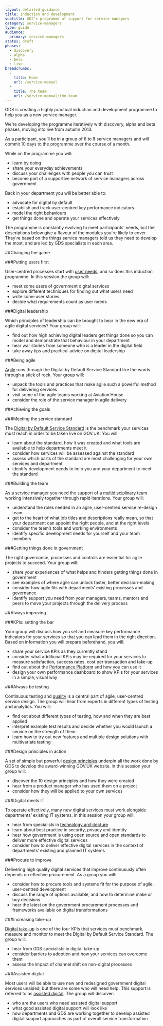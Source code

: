 ```yaml
---
layout: detailed-guidance
title: Induction and development
subtitle: GDS’s programme of support for service managers
category: service-managers
type: guide
audience:
  primary: service-managers
status: draft
phases:
  - discovery
  - alpha
  - beta
  - live
breadcrumbs:
  -
    title: Home
    url: /service-manual
  -
    title: The team
    url: /service-manual/the-team
---
```


GDS is creating a highly practical induction and development programme to help you as a new service manager.

We're developing the programme iteratively with discovery, alpha and beta phases, moving into live from autumn 2013.

As a participant, you’ll be in a group of 6 to 8 service managers and will commit 10 days to the programme over the course of a month.

While on the programme you will:

*  learn by doing
*  share your everyday achievements
*  discuss your challenges with people you can trust
*  become part of a supportive network of service managers across government

Back in your department you will be better able to:

*  advocate for digital by default
*  establish and track user-centred key performance indicators
*  model the right behaviours
*  get things done and operate your services effectively

The programme is constantly evolving to meet participants' needs, but the descriptions below give a flavour of the modules you're likely to cover. They're based on the things service managers told us they need to develop the most, and are led by GDS specialists in each area.

##Changing the game

###Putting users first

User-centred processes start with [user needs](/service-manual/users/user-needs.html), and so does this induction programme. In this session the group will:

*  meet some users of government digital services
*  explore different techniques for finding out what users need
*  write some user stories
*  decide what requirements count as user needs

###Digital leadership

Which principles of leadership can be brought to bear in the new era of agile digital services? Your group will:

*  find out how high achieving digital leaders get things done so you can model and demonstrate that behaviour in your department
*  hear war stories from someone who is a leader in the digital field
* take away tips and practical advice on digital leadership

###Being agile

[Agile](/service-manual/agile/what-agile-looks-like.html) runs through the Digital by Default Service Standard like the words through a stick of rock. Your group will:

*  unpack the tools and practices that make agile such a powerful method for delivering services
*  visit some of the agile teams working at Aviation House
*  consider the role of the service manager in agile delivery

##Achieving the goals

###Meeting the service standard

The [Digital by Default Service Standard](/service-manual/digital-by-default/) is the benchmark your services must reach in order to be taken live on GOV.UK. You will:

*  learn about the standard, how it was created and what tools are available to help departments meet it
*  consider how services will be assessed against the standard
*  assess which parts of the standard are most challenging for your own services and department
*  identify development needs to help you and your department to meet the standard

###Building the team

As a service manager you need the support of a [multidisciplinary team](/service-manual/the-team/) working intensively together through rapid iterations. Your group will:

*  understand the roles needed in an agile, user-centred service re-design team
*  get to the heart of what job titles and descriptions really mean, so that your department can appoint the right people, and at the right levels
*  consider the team’s tools and working environments
*  identify specific development needs for yourself and your team members

###Getting things done in government

The right governance, processes and controls are essential for agile projects to succeed. Your group will:

*  share your experiences of what helps and hinders getting things done in government
*  see examples of where agile can unlock faster, better decision-making
*  consider how agile fits with departments’ existing processes and governance
*  identify support you need from your managers, teams, mentors and peers to move your projects through the delivery process

##Always improving

###KPIs: setting the bar

Your group will discuss how you set and measure key performance indicators for your services so that you can lead them in the right direction. Based on information you will prepare beforehand, you will:

*  share your service KPIs as they currently stand
*  consider what additional KPIs may be required for your services to measure satisfaction, success rates, cost per transaction and take-up
*  find out about the [Performance Platform](/service-manual/measurement/performance-platform.html) and how you can use it
*  design your own performance dashboard to show KPIs for your services in a simple, visual way

###Always be testing

Continuous testing and [quality](/service-manual/agile/quality.html) is a central part of agile, user-centred service design. The group will hear from experts in different types of testing and analytics. You will:

*  find out about different types of testing, how and when they are best applied
*  interpret example test results and decide whether you would launch a service on the strength of them
*  learn how to try out new features and multiple design solutions with multivariate testing

###Design principles in action

A set of simple but powerful [design principles](https://www.gov.uk/designprinciples) underpin all the work done by GDS to develop the award-winning GOV.UK website. In this session your group will:

*  discover the 10 design principles and how they were created
*  hear from a product manager who has used them on a project
*  consider how they will be applied to your own services

###Digital meets IT

To operate effectively, many new digital services must work alongside departments’ existing IT systems. In this session your group will:

*  hear from specialists in [technology architecture](/service-manual/technology/architecture.html)
*  learn about best practice in security, privacy and identity
*  hear how government is using open source and open standards to deliver more effective digital services
*  consider how to deliver effective digital services in the context of departments’ existing and planned IT systems

###Procure to improve

Delivering high quality digital services that improve continuously often depends on effective procurement. As a group you will:

*  consider how to procure tools and systems fit for the purpose of agile, user-centred development
*  discuss the range of options available, and how to determine make or buy decisions
*  hear the latest on the government procurement processes and frameworks available on digital transformations

###Increasing take-up

[Digital take-up](/service-manual/measurement/digital-takeup.html) is one of the four KPIs that services must benchmark, measure and monitor to meet the Digital by Default Service Standard. The group will:

*  hear from GDS specialists in digital take-up
*  consider barriers to adoption and how your services can overcome them
*  assess the impact of channel shift on non-digital processes

###Assisted digital

Most users will be able to use new and redesigned government digital services unaided, but there are some who will need help. This support is referred to as [assisted digital](/service-manual/assisted-digital). The group will discover:

*  who are the users who need assisted digital support
*  what good assisted digital support will look like
*  how departments and GDS are working together to develop assisted digital support approaches as part of overall service transformation
